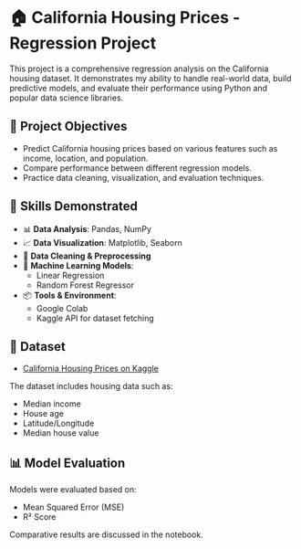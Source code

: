 # 🏠 California Housing Prices - Regression Project

This project is a comprehensive regression analysis on the California housing dataset. It demonstrates my ability to handle real-world data, build predictive models, and evaluate their performance using Python and popular data science libraries.

## 📌 Project Objectives

- Predict California housing prices based on various features such as income, location, and population.
- Compare performance between different regression models.
- Practice data cleaning, visualization, and evaluation techniques.

## 🚀 Skills Demonstrated

- 📊 **Data Analysis**: Pandas, NumPy
- 📈 **Data Visualization**: Matplotlib, Seaborn
- 🧹 **Data Cleaning & Preprocessing**
- 🤖 **Machine Learning Models**:
  - Linear Regression
  - Random Forest Regressor
- 📦 **Tools & Environment**:
  - Google Colab
  - Kaggle API for dataset fetching

## 📂 Dataset

- [California Housing Prices on Kaggle](https://www.kaggle.com/datasets/camnugent/california-housing-prices)

The dataset includes housing data such as:
- Median income
- House age
- Latitude/Longitude
- Median house value

## 📊 Model Evaluation

Models were evaluated based on:
- Mean Squared Error (MSE)
- R² Score

Comparative results are discussed in the notebook.


